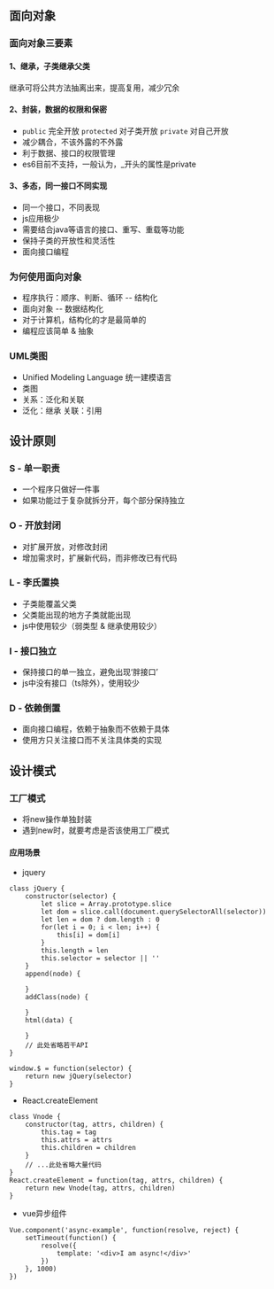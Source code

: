 ## 面向对象

### 面向对象三要素

#### 1、继承，子类继承父类
继承可将公共方法抽离出来，提高复用，减少冗余

#### 2、封装，数据的权限和保密
* `public` 完全开放  `protected` 对子类开放    `private` 对自己开放
* 减少耦合，不该外露的不外露
* 利于数据、接口的权限管理
* es6目前不支持，一般认为，_开头的属性是private

#### 3、多态，同一接口不同实现
* 同一个接口，不同表现
* js应用极少
* 需要结合java等语言的接口、重写、重载等功能
* 保持子类的开放性和灵活性
* 面向接口编程

### 为何使用面向对象
* 程序执行：顺序、判断、循环 -- 结构化
* 面向对象 -- 数据结构化
* 对于计算机，结构化的才是最简单的
* 编程应该简单 & 抽象


### UML类图
* Unified Modeling Language 统一建模语言
* 类图
* 关系：泛化和关联
* 泛化：继承   关联：引用

## 设计原则

### S - 单一职责
* 一个程序只做好一件事
* 如果功能过于复杂就拆分开，每个部分保持独立

### O - 开放封闭
* 对扩展开放，对修改封闭
* 增加需求时，扩展新代码，而非修改已有代码

### L - 李氏置换
* 子类能覆盖父类
* 父类能出现的地方子类就能出现
* js中使用较少（弱类型 & 继承使用较少）

### I - 接口独立
* 保持接口的单一独立，避免出现‘胖接口’
* js中没有接口（ts除外），使用较少

### D - 依赖倒置
* 面向接口编程，依赖于抽象而不依赖于具体
* 使用方只关注接口而不关注具体类的实现

## 设计模式

### 工厂模式
* 将new操作单独封装
* 遇到new时，就要考虑是否该使用工厂模式
#### 应用场景
* jquery
```
class jQuery {
    constructor(selector) {
        let slice = Array.prototype.slice
        let dom = slice.call(document.querySelectorAll(selector))
        let len = dom ? dom.length : 0
        for(let i = 0; i < len; i++) {
            this[i] = dom[i]
        }
        this.length = len
        this.selector = selector || ''
    }
    append(node) {

    }
    addClass(node) {

    }
    html(data) {

    }
    // 此处省略若干API
}

window.$ = function(selector) {
    return new jQuery(selector)
}
```

* React.createElement
```
class Vnode {
    constructor(tag, attrs, children) {
        this.tag = tag
        this.attrs = attrs
        this.children = children
    }
    // ...此处省略大量代码
}
React.createElement = function(tag, attrs, children) {
    return new Vnode(tag, attrs, children)
}
```

* vue异步组件
```
Vue.component('async-example', function(resolve, reject) {
    setTimeout(function() {
        resolve({
            template: '<div>I am async!</div>'
        })
    }, 1000)
})
```